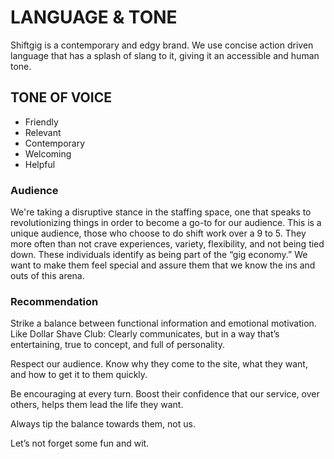 # LANGUAGE & TONE


Shiftgig is a contemporary and edgy brand. We use concise action driven language that has a splash of slang to it, giving it an accessible and human tone. 


## TONE OF VOICE
* Friendly
* Relevant
* Contemporary
* Welcoming
* Helpful

### Audience
We're taking a disruptive stance in the staffing space, one that speaks to revolutionizing things in order to become a go-to for our audience. This is a unique audience, those who choose to do shift work over a 9 to 5. They more often than not crave experiences, variety, flexibility, and not being tied down. These individuals identify as being part of the “gig economy.” We want to make them feel special and assure them that we know the ins and outs of this arena.

### Recommendation
Strike a balance between functional information and emotional motivation. Like Dollar Shave Club: Clearly communicates, but in a way that’s entertaining, true to concept, and full of personality.

Respect our audience. Know why they come to the site, what they want, and how to get it to them quickly.

Be encouraging at every turn. Boost their confidence that our service, over others, helps them lead the life they want.

Always tip the balance towards them, not us.

Let’s not forget some fun and wit.


<!--- ### Segmentation

Since it’s a service, those we’re helping are less “customers” than they are users. “Workers” sounds like you belong in a factory.

I prefer to think of all sides as variants of “specialists.” Businesses trying to be smart and succeed. Workers who choose this lifestyle and have committed to it. -->